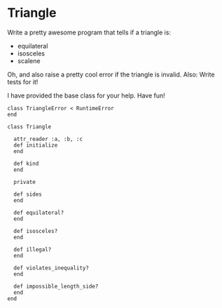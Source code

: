 # Triangle

Write a pretty awesome program that tells if a triangle is:

* equilateral
* isosceles
* scalene

Oh, and also raise a pretty cool error if the triangle is invalid. Also: Write tests for it!

I have provided the base class for your help. Have fun!

```
class TriangleError < RuntimeError
end

class Triangle

  attr_reader :a, :b, :c
  def initialize
  end

  def kind
  end

  private

  def sides
  end

  def equilateral?
  end

  def isosceles?
  end

  def illegal?
  end

  def violates_inequality?
  end

  def impossible_length_side?
  end
end
```
